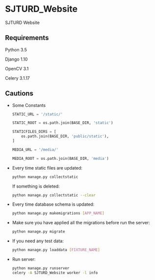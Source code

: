 # SJTURD_Website
SJTURD Website

## Requirements
Python 3.5

Django 1.10

OpenCV 3.1

Celery 3.1.17

## Cautions
* Some Constants
  ```Python
  STATIC_URL = '/static/'
  
  STATIC_ROOT = os.path.join(BASE_DIR, 'static')

  STATICFILES_DIRS = [
      os.path.join(BASE_DIR, 'public/static'),
  ]

  MEDIA_URL = '/media/'

  MEDIA_ROOT = os.path.join(BASE_DIR, 'media')
  ```
  
* Every time static files are updated:
  ```Bash
  python manage.py collectstatic
  ```
  If something is deleted:
  ```Bash
  python manage.py collectstatic --clear
  ```
  
* Every time database schema is  updated:
  ```Bash
  python manage.py makemigrations [APP_NAME]
  ```
    
* Make sure you have applied all the migrations before run the server:
  ```Bash
  python manage.py migrate
  ```
  
* If you need any test data:
  ```Bash
  python manage.py loaddata [FIXTURE_NAME]
  ```
  
* Run server:
  ```Bash
  python manage.py runserver
  celery -A SJTURD_Website worker -l info
  ```
